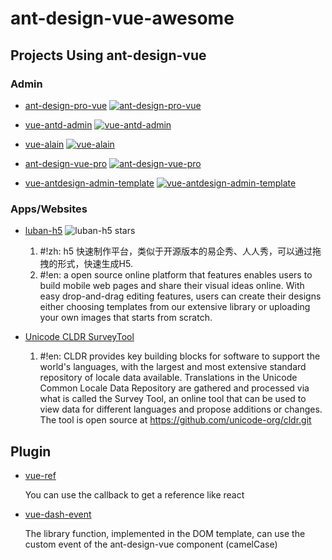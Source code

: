 # ant-design-vue-awesome


## Projects Using ant-design-vue
### Admin

- [ant-design-pro-vue](https://github.com/sendya/ant-design-pro-vue) [![ant-design-pro-vue](https://img.shields.io/github/stars/sendya/ant-design-pro-vue.svg)](https://github.com/sendya/ant-design-pro-vue/stargazers)

- [vue-antd-admin](https://github.com/iczer/vue-antd-admin) [![vue-antd-admin](https://img.shields.io/github/stars/iczer/vue-antd-admin.svg)](https://github.com/iczer/vue-antd-admin/stargazers)

- [vue-alain](https://github.com/vue-alain/vue-alain) [![vue-alain](https://img.shields.io/github/stars/vue-alain/vue-alain.svg)](https://github.com/vue-alain/vue-alain/stargazers)

- [ant-design-vue-pro](https://github.com/Jackyzm/ant-design-vue-pro) [![ant-design-vue-pro](https://img.shields.io/github/stars/Jackyzm/ant-design-vue-pro.svg)](https://github.com/Jackyzm/ant-design-vue-pro/stargazers)

- [vue-antdesign-admin-template](https://github.com/yalin28/vue-antdesign-admin-template) [![vue-antdesign-admin-template](https://img.shields.io/github/stars/yalin28/vue-antdesign-admin-template.svg)](https://github.com/yalin28/vue-antdesign-admin-template/stargazers)

### Apps/Websites

- [luban-h5](https://github.com/ly525/luban-h5) ![luban-h5 stars](https://img.shields.io/github/stars/ly525/luban-h5)

  1. #!zh: h5 快速制作平台，类似于开源版本的易企秀、人人秀，可以通过拖拽的形式，快速生成H5.
  2. #!en: a open source online platform that features enables users to build mobile web pages and share their visual ideas online. With easy drop-and-drag editing features, users can create their designs either choosing templates from our extensive library or uploading your own images that starts from scratch.

- [Unicode CLDR SurveyTool](https://cldr.unicode.org/index/survey-tool)

  1. #!en: CLDR provides key building blocks for software to support the world's languages, with the largest and most extensive standard repository of locale data available. Translations in the Unicode Common Locale Data Repository are gathered and processed via what is called the Survey Tool, an online tool that can be used to view data for different languages and propose additions or changes. The tool is open source at <https://github.com/unicode-org/cldr.git>

## Plugin

- [vue-ref](https://github.com/vueComponent/vue-ref)

  You can use the callback to get a reference like react

- [vue-dash-event](https://github.com/vueComponent/vue-dash-event)
  
  The library function, implemented in the DOM template, can use the custom event of the ant-design-vue component (camelCase)

